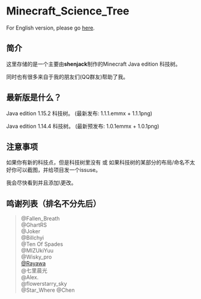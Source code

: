 # Minecraft_Science_Tree

For English version, please go [here](https://github.com/shenjackyuanjie/Minecraft_Science_Tree/blob/master/README.md).

## 简介

这里存储的是一个主要由**shenjack**制作的Minecraft Java edition 科技树。

同时也有很多来自于我的朋友们(QQ群友)帮助了我。

## 最新版是什么？

Java edition 1.15.2 科技树。 (最新发布: 1.1.1.emmx + 1.1.1png)

Java edition 1.14.4 科技树。 (最新预发布: 1.0.1emmx + 1.0.1png)

## 注意事项

如果你有新的科技点，但是科技树里没有 或 如果科技树的某部分的布局/命名不太好你可以截图，并给项目发一个issuse。

我会尽快看到并且添加\更改。

## 鸣谢列表（排名不分先后）

> @Fallen_Breath  
> @GhartRS  
> @Joker  
> @Billchyi  
> @Ten Of Spades  
> @MIZUkiYuu  
> @Wisky_pro  
> [@Rayawa](https://github.com/Rayawa)  
> @七里晨光  
> @Alex.  
> @flowerstarry_sky  
> @Star_Where
> @Chen
